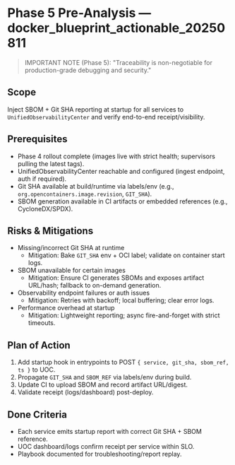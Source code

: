# Phase 5 Pre-Analysis — docker_blueprint_actionable_20250811

> IMPORTANT NOTE (Phase 5): "Traceability is non-negotiable for production-grade debugging and security."

## Scope
Inject SBOM + Git SHA reporting at startup for all services to `UnifiedObservabilityCenter` and verify end-to-end receipt/visibility.

## Prerequisites
- Phase 4 rollout complete (images live with strict health; supervisors pulling the latest tags).
- UnifiedObservabilityCenter reachable and configured (ingest endpoint, auth if required).
- Git SHA available at build/runtime via labels/env (e.g., `org.opencontainers.image.revision`, `GIT_SHA`).
- SBOM generation available in CI artifacts or embedded references (e.g., CycloneDX/SPDX).

## Risks & Mitigations
- Missing/incorrect Git SHA at runtime
  - Mitigation: Bake `GIT_SHA` env + OCI label; validate on container start logs.
- SBOM unavailable for certain images
  - Mitigation: Ensure CI generates SBOMs and exposes artifact URL/hash; fallback to on-demand generation.
- Observability endpoint failures or auth issues
  - Mitigation: Retries with backoff; local buffering; clear error logs.
- Performance overhead at startup
  - Mitigation: Lightweight reporting; async fire-and-forget with strict timeouts.

## Plan of Action
1. Add startup hook in entrypoints to POST `{ service, git_sha, sbom_ref, ts }` to UOC.
2. Propagate `GIT_SHA` and `SBOM_REF` via labels/env during build.
3. Update CI to upload SBOM and record artifact URL/digest.
4. Validate receipt (logs/dashboard) post-deploy.

## Done Criteria
- Each service emits startup report with correct Git SHA + SBOM reference.
- UOC dashboard/logs confirm receipt per service within SLO.
- Playbook documented for troubleshooting/report replay.
